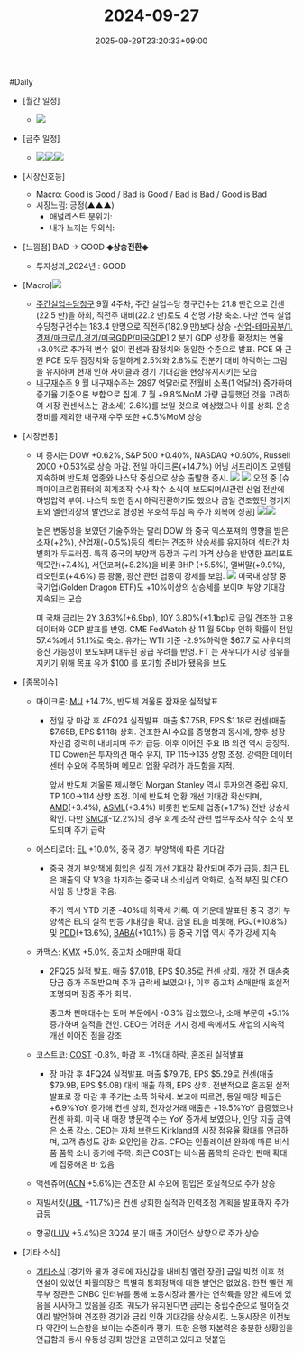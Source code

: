 ﻿---
title: "2024-09-27"
date: 2025-09-29T23:20:33+09:00
lastmod: 2025-10-02T20:04:27+09:00
type: docs
sidebar:
  open: true
weight: 19
---
<div style="display:none">
  <meta property="article:published_time" content="2025-09-29T14:20:33Z" />
  <meta property="article:modified_time" content="2025-10-02T11:04:27Z" />
</div>
#Daily 

- [월간 일정]
	- ![](Pasted%20image%2020240913105517.png)

- [금주 일정]
	- ![](Pasted%20image%2020240920102852.png)![](Pasted%20image%2020240920102541.png)![](Pasted%20image%2020240923214655.png)

- [시장신호등]
	- Macro: Good is Good / Bad is Good / Bad is Bad / Good is Bad
	- 시장느낌: 긍정(▲▲▲)
		- 애널리스트 분위기:
		- 내가 느끼는 무의식:

- [느낌점]  BAD → GOOD **◈상승전환◈**
	- 투자성과_2024년 : GOOD

- [Macro]![](Pasted%20image%2020240927170232.png)
	- [주간실업수당청구](/industry-study/주간실업수당청구/) 9월 4주차, 주간 실업수당 청구건수는 21.8 만건으로 컨센(22.5 만)을 하회, 직전주 대비(22.2 만)로도 4 천명 가량 축소. 다만 연속 실업수당청구건수는 183.4 만명으로 직전주(182.9 만)보다 상승
	-[산업-테마공부/1.경제/매크로/1.경기/미국GDP/미국GDP](/industry-study/미국gdp/)] 2 분기 GDP 성장률 확정치는 연율 +3.0%로 추가적 변수 없이 컨센과 잠정치와 동일한 수준으로 발표. PCE 와 근원 PCE 모두 잠정치와 동일하게 2.5%와 2.8%로 전분기 대비 하락하는 그림을 유지하며 현재 인하 사이클과 경기 기대감을 현상유지시키는 모습
	- [내구재수주](/industry-study/내구재수주/) 9 월 내구재수주는 2897 억달러로 전월비 소폭(1 억달러) 증가하며 증가율 기준으론 보합으로 집계. 7 월 +9.8%MoM 가량 급등했던 것을 고려하여 시장 컨센서스는 감소세(-2.6%)를 보일 것으로 예상했으나 이를 상회. 운송장비를 제외한 내구재 수주 또한 +0.5%MoM 상승

- [시장변동]
	- 미 증시는 DOW +0.62%, S&P 500 +0.40%, NASDAQ +0.60%, Russell 2000 +0.53%로 상승 마감. 전일 마이크론(+14.7%) 어닝 서프라이즈 모멘텀 지속하며 반도체 업종와 나스닥 중심으로 상승 출발한 증시. 
	  ![](Pasted%20image%2020240927165810.png)
	  ![](Pasted%20image%2020240927165749.png)
	  오전 중 [슈퍼마이크로컴퓨터의 회계조작 수사 착수 소식이 보도되며AI관련 산업 전반에 하방압력 부여. 나스닥 또한 잠시 하락전환하기도 했으나 금일 견조했던 경기지표와 옐런의장의 발언으로 형성된 우호적 투심 속 주가 회복에 성공]
	  ![](Pasted%20image%2020240927181559.png)![](Pasted%20image%2020240927181536.png)
	  
	  높은 변동성을 보였던 기술주와는 달리 DOW 와 중국 익스포져의 영향을 받은 소재(+2%), 산업재(+0.5%)등의 섹터는 견조한 상승세를 유지하며 섹터간 차별화가 두드러짐. 특히 중국의 부양책 등장과 구리 가격 상승을 반영한 프리포트맥모란(+7.4%), 서던코퍼(+8.2%)을 비롯 BHP (+5.5%), 앨버말(+9.9%), 리오틴토(+4.6%) 등 광물, 광산 관련 업종이 강세를 보임. 
	  ![](Pasted%20image%2020240927165917.png)
	  미국내 상장 중국기업(Golden Dragon ETF)도 +10%이상의 상승세를 보이며 부양 기대감 지속되는 모습
	  
	  미 국채 금리는 2Y 3.63%(+6.9bp), 10Y 3.80%(+1.1bp)로 금일 견조한 고용데이터와 GDP 발표를 반영. CME FedWatch 상 11 월 50bp 인하 확률이 전일 57.4%에서 51.1%로 축소. 유가는 WTI 기준 -2.9%하락한 $67.7 로 사우디의 증산 가능성이 보도되며 대두된 공급 우려를 반영. FT 는 사우디가 시장 점유를 지키기 위해 목표 유가 $100 를 포기할 준비가 됐음을 보도

- [종목이슈]
	- 마이크론: [MU](/company-analysis/mu/) +14.7%, 반도체 겨울론 잠재운 실적발표
		- 전일 장 마감 후 4FQ24 실적발표. 매출 $7.75B, EPS $1.18로 컨센(매출 $7.65B, EPS $1.18) 상회. 견조한 AI 수요를 증명함과 동시에, 향후 성장 자신감 강력히 내비치며 주가 급등. 이후 이어진 주요 IB 의견 역시 긍정적. TD Cowen은 투자의견 매수 유지, TP $115→$135 상향 조정. 강력한 데이터 센터 수요에 주목하며 메모리 업황 우려가 과도함을 지적.
		  
		  앞서 반도체 겨울론 제시했던 Morgan Stanley 역시 투자의견 중립 유지, TP $100→$114 상향 조정. 이에 반도체 업황 개선 기대감 확산되며, [AMD](/company-analysis/amd/)(+3.4%), [ASML](/company-analysis/asml/)(+3.4%) 비롯한 반도체 업종(+1.7%) 전반 상승세 확인. 다만 [SMCI](/company-analysis/smci/)(-12.2%)의 경우 회계 조작 관련 법무부조사 착수 소식 보도되며 주가 급락
		  
	- 에스티로더: [EL](/company-analysis/el/) +10.0%, 중국 경기 부양책에 따른 기대감
		- 중국 경기 부양책에 힘입은 실적 개선 기대감 확산되며 주가 급등. 최근 EL은 매출의 약 1/3을 차지하는 중국 내 소비심리 악화로, 실적 부진 및 CEO 사임 등 난항을 겪음. 
		  
		  주가 역시 YTD 기준 -40%대 하락세 기록. 이 가운데 발표된 중국 경기 부양책은 EL의 실적 반등 기대감을 확대. 금일 EL을 비롯해, PGJ(+10.8%) 및 [PDD](/company-analysis/pdd/)(+13.6%), [BABA](/company-analysis/baba/)(+10.1%) 등 중국 기업 역시 주가 강세 지속
		  
	- 카맥스: [KMX](/company-analysis/kmx/) +5.0%, 중고차 소매판매 확대
		- 2FQ25 실적 발표. 매출 $7.01B, EPS $0.85로 컨센 상회. 개장 전 대손충당금 증가 주목받으며 주가 급락세 보였으나, 이후 중고차 소매판매 호실적 조명되며 장중 주가 회복. 
		  
		  중고차 판매대수는 도매 부문에서 -0.3% 감소했으나, 소매 부문이 +5.1% 증가하며 실적을 견인. CEO는 어려운 거시 경제 속에서도 사업의 지속적 개선 이어진 점을 강조
		  
	- 코스트코: [COST](/company-analysis/cost/) -0.8%, 마감 후 -1%대 하락, 혼조된 실적발표
		- 장 마감 후 4FQ24 실적발표. 매출 $79.7B, EPS $5.29로 컨센(매출 $79.9B, EPS $5.08) 대비 매출 하회, EPS 상회. 전반적으로 혼조된 실적발표로 장 마감 후 주가는 소폭 하락세. 보고에 따르면, 동일 매장 매출은 +6.9%YoY 증가해 컨센 상회, 전자상거래 매출은 +19.5%YoY 급증했으나 컨센 하회. 미국 내 매장 방문객 수는 YoY 증가세 보였으나, 인당 지출 금액은 소폭 감소. CEO는 자체 브랜드 Kirkland의 시장 점유율 확대를 언급하며, 고객 충성도 강화 요인임을 강조. CFO는 인플레이션 완화에 따른 비식품 품목 소비 증가에 주목. 최근 COST는 비식품 품목의 온라인 판매 확대에 집중해온 바 있음
		  
	- 액센츄어([ACN](/company-analysis/acn/) +5.6%)는 견조한 AI 수요에 힘입은 호실적으로 주가 상승
	- 재빌서킷([JBL](/company-analysis/jbl/) +11.7%)은 컨센 상회한 실적과 인력조정 계획을 발표하자 주가 급등
	- 항공([LUV](/company-analysis/luv/) +5.4%)은 3Q24 분기 매출 가이던스 상향으로 주가 상승

- [기타 소식]
	- [기타소식](/industry-study/기타소식/) [경기와 물가 경로에 자신감을 내비친 옐런 장관] 금일 빅컷 이후 첫 연설이 있었던 파월의장은 특별히 통화정책에 대한 발언은 없었음. 한편 옐런 재무부 장관은 CNBC 인터뷰를 통해 노동시장과 물가는 연착륙을 향한 궤도에 있음을 시사하고 있음을 강조. 궤도가 유지된다면 금리는 중립수준으로 떨어질것이라 발언하며 견조한 경기와 금리 인하 기대감을 상승시킴. 노동시장은 이전보다 약간의 느슨함을 보이는 수준이라 평가. 또한 은행 자본력은 충분한 상황임을 언급함과 동시 유동성 강화 방안을 고민하고 있다고 덧붙임
